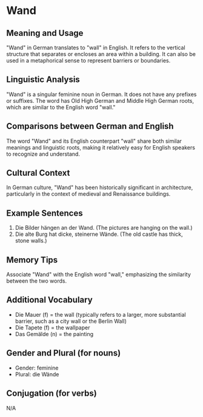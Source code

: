 # Wand
## Meaning and Usage
"Wand" in German translates to "wall" in English. It refers to the vertical structure that separates or encloses an area within a building. It can also be used in a metaphorical sense to represent barriers or boundaries.

## Linguistic Analysis
"Wand" is a singular feminine noun in German. It does not have any prefixes or suffixes. The word has Old High German and Middle High German roots, which are similar to the English word "wall."

## Comparisons between German and English
The word "Wand" and its English counterpart "wall" share both similar meanings and linguistic roots, making it relatively easy for English speakers to recognize and understand.

## Cultural Context
In German culture, "Wand" has been historically significant in architecture, particularly in the context of medieval and Renaissance buildings.

## Example Sentences
1. Die Bilder hängen an der Wand. (The pictures are hanging on the wall.)
2. Die alte Burg hat dicke, steinerne Wände. (The old castle has thick, stone walls.)

## Memory Tips
Associate "Wand" with the English word "wall," emphasizing the similarity between the two words.

## Additional Vocabulary
- Die Mauer (f) = the wall (typically refers to a larger, more substantial barrier, such as a city wall or the Berlin Wall)
- Die Tapete (f) = the wallpaper
- Das Gemälde (n) = the painting

## Gender and Plural (for nouns)
- Gender: feminine
- Plural: die Wände

## Conjugation (for verbs)
N/A